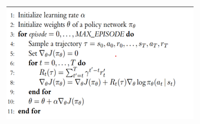 <p align="center">
<img src="https://github.com/WorldsDeep/RL-Algorithms/blob/main/REINFORCE/reinforce_algorithm.png" height="300" width="500" alt>
</p>
